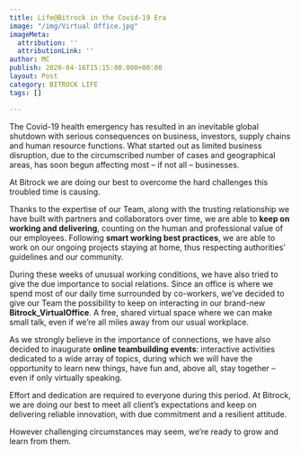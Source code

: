 ```yaml
---
title: Life@Bitrock in the Covid-19 Era
image: "/img/Virtual Office.jpg"
imageMeta:
  attribution: ''
  attributionLink: ''
author: MC
publish: 2020-04-16T15:15:00.000+00:00
layout: Post
category: BITROCK LIFE
tags: []

---
```

The Covid-19 health emergency has resulted in an inevitable global shutdown with serious consequences on business, investors, supply chains and human resource functions. What started out as limited business disruption, due to the circumscribed number of cases and geographical areas, has soon begun affecting most – if not all – businesses.

At Bitrock we are doing our best to overcome the hard challenges this troubled time is causing.

Thanks to the expertise of our Team, along with the trusting relationship we have built with partners and collaborators over time, we are able to **keep on working and delivering**, counting on the human and professional value of our employees. Following **smart working best practices**, we are able to work on our ongoing projects staying at home, thus respecting authorities’ guidelines and our community.

During these weeks of unusual working conditions, we have also tried to give the due importance to social relations. Since an office is where we spend most of our daily time surrounded by co-workers, we’ve decided to give our Team the possibility to keep on interacting in our brand-new **Bitrock_VirtualOffice**. A free, shared virtual space where we can make small talk, even if we’re all miles away from our usual workplace.

As we strongly believe in the importance of connections, we have also decided to inaugurate **online teambuilding events**: interactive activities dedicated to a wide array of topics, during which we will have the opportunity to learn new things, have fun and, above all, stay together – even if only virtually speaking.

Effort and dedication are required to everyone during this period. At Bitrock, we are doing our best to meet all client’s expectations and keep on delivering reliable innovation, with due commitment and a resilient attitude.

However challenging circumstances may seem, we’re ready to grow and learn from them.